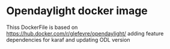 # Opendaylight docker image

Thiss DockerFile is based on https://hub.docker.com/r/glefevre/opendaylight/ adding feature dependencies for karaf and updating ODL version

